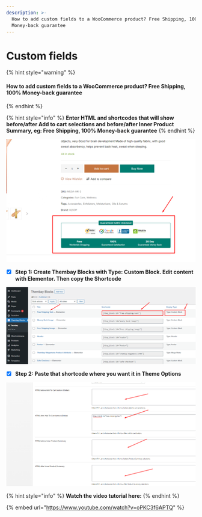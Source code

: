 ```yaml
---
description: >-
  How to add custom fields to a WooCommerce product? Free Shipping, 100%
  Money-back guarantee
---
```


# Custom fields

{% hint style="warning" %}
#### How to add custom fields to a WooCommerce product? Free Shipping, 100% Money-back guarantee <a href="#woo-setting-16" id="woo-setting-16"></a>
{% endhint %}

{% hint style="info" %}
**Enter HTML and shortcodes that will show before/after Add to cart selections and before/after Inner Product Summary, eg: Free Shipping, 100% Money-back guarantee**
{% endhint %}

![](../.gitbook/assets/woo-setting-16.png)

* [x] **Step 1: Create Thembay Blocks with Type: Custom Block. Edit content with Elementor. Then copy the Shortcode**

![](../.gitbook/assets/woo-setting-16-1.png)

* [x] **Step 2: Paste that shortcode where you want it in Theme Options**

![](../.gitbook/assets/woo-setting-16-2.png)

{% hint style="info" %}
**Watch the video tutorial here:**
{% endhint %}

{% embed url="https://www.youtube.com/watch?v=oPKC3f6APTQ" %}
